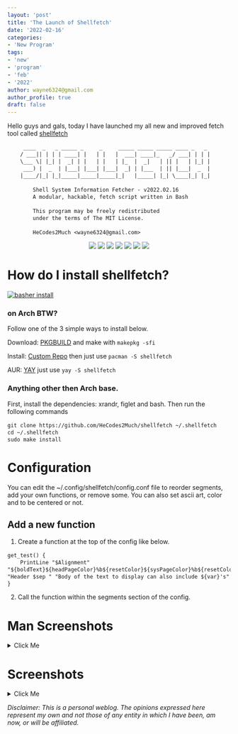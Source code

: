 ```yaml
---
layout: 'post'
title: 'The Launch of Shellfetch'
date: '2022-02-16'
categories:
- 'New Program'
tags:
- 'new'
- 'program'
- 'feb'
- '2022'
author: wayne6324@gmail.com
author_profile: true
draft: false
---
```


Hello guys and gals, today I have launched my all new and improved fetch tool called [shellfetch](https://github.com/HeCodes2Much/shellfetch)

<!-- more -->

```
     ____  _   _ _____ _     _     _____ _____ _____ ____ _   _
    / ___|| | | | ____| |   | |   |  ___| ____|_   _/ ___| | | |
    \___ \| |_| |  _| | |   | |   | |_  |  _|   | || |   | |_| |
     ___) |  _  | |___| |___| |___|  _| | |___  | || |___|  _  |
    |____/|_| |_|_____|_____|_____|_|   |_____| |_| \____|_| |_|

        Shell System Information Fetcher - v2022.02.16
        A modular, hackable, fetch script written in Bash

        This program may be freely redistributed
        under the terms of The MIT License.

        HeCodes2Much <wayne6324@gmail.com>
```

<p align='center'>
    <img src='https://img.shields.io/badge/Maintained-Yes-green?colorA=434c5e&colorB=ff59f9&style=flat-square'>
    <img src='https://img.shields.io/github/last-commit/HeCodes2Much/shellfetch?colorA=434c5e&colorB=ff59f9&style=flat-square'>
    <img src='https://img.shields.io/github/repo-size/HeCodes2Much/shellfetch?colorA=434c5e&colorB=ff59f9&style=flat-square'>
    <img src='https://img.shields.io/github/issues/HeCodes2Much/shellfetch?colorA=434c5e&colorB=ff59f9&style=flat-square'>
    <img src='https://img.shields.io/github/stars/HeCodes2Much/shellfetch?colorA=434c5e&colorB=ff59f9&style=flat-square'>
    <img src='https://img.shields.io/github/forks/HeCodes2Much/shellfetch?colorA=434c5e&colorB=ff59f9&style=flat-square'>
    <img src='https://img.shields.io/github/commit-activity/m/HeCodes2Much/shellfetch?colorA=434c5e&colorB=ff59f9&style=flat-square'>
</p>

# How do I install shellfetch?

[![basher install](https://www.basher.it/assets/logo/basher_install.svg)](https://github.com/basherpm/basher)

### on Arch BTW?

Follow one of the 3 simple ways to install below.

Download: [PKGBUILD](https://github.com/HeCodes2Much/ArchAUR/raw/main/shellfetch/PKGBUILD) and make with `makepkg -sfi`

Install: [Custom Repo](https://arch.therepo.club/) then just use `pacman -S shellfetch`

AUR: [YAY](https://aur.archlinux.org/packages/shellfetch) just use `yay -S shellfetch`

### Anything other then Arch base.

First, install the dependencies: xrandr, figlet and bash.
Then run the following commands

```
git clone https://github.com/HeCodes2Much/shellfetch ~/.shellfetch
cd ~/.shellfetch
sudo make install
```

# Configuration

You can edit the ~/.config/shellfetch/config.conf file to reorder segments, add your own functions, or remove some.
You can also set ascii art, color and to be centered or not.

## Add a new function

1. Create a function at the top of the config like below.

```
get_test() {
    PrintLine "$Alignment" "${boldText}${headPageColor}%b${resetColor}${sysPageColor}%b${resetColor}" "Header $sep " "Body of the text to display can also include ${var}'s"
}
```

2. Call the function within the segments section of the config.

# Man Screenshots


<details>
    <summary>Click Me<i class="fa-solid fa-caret-down"></i></summary>

<img src="https://github.com/HeCodes2Much/shellfetch/raw/main/screenshots/man.png" alt="man" style="max-width: 100%;">

</details>


# Screenshots

<details>
    <summary>Click Me<i class="fa-solid fa-caret-down"></i></summary>

<img src="https://github.com/HeCodes2Much/shellfetch/raw/main/screenshots/1.png" alt="screenshot1" style="max-width: 100%;">
<img src="https://github.com/HeCodes2Much/shellfetch/raw/main/screenshots/2.png" alt="screenshot2" style="max-width: 100%;">
<img src="https://github.com/HeCodes2Much/shellfetch/raw/main/screenshots/3.png" alt="screenshot3" style="max-width: 100%;">
<img src="https://github.com/HeCodes2Much/shellfetch/raw/main/screenshots/4.png" alt="screenshot4" style="max-width: 100%;">

</details>

_Disclaimer: This is a personal weblog. The opinions expressed here represent my own and not those of any entity in which I have been, am now, or will be affiliated._
